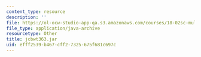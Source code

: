```yaml
---
content_type: resource
description: ''
file: https://ol-ocw-studio-app-qa.s3.amazonaws.com/courses/18-02sc-multivariable-calculus-fall-2010/efff2539b467cff27325675f681c697c_jcbwt363.jar
file_type: application/java-archive
resourcetype: Other
title: jcbwt363.jar
uid: efff2539-b467-cff2-7325-675f681c697c
---
```

